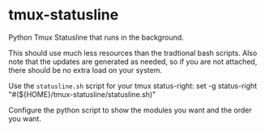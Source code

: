 tmux-statusline
===============

Python Tmux Statusline that runs in the background.

This should use much less resources than the tradtional bash scripts.  Also note that the updates are generated as needed, so if you are not attached, there should be no extra load on your system.

Use the `statusline.sh` script for your tmux status-right:
    set -g status-right "#(${HOME}/tmux-statusline/statusline.sh)"

Configure the python script to show the modules you want and the order you want.
